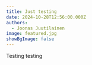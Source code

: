 ```yaml
---
title: Just testing
date: 2024-10-28T12:56:00.000Z
authors:
  - Joonas Juutilainen
image: featured.jpg
showBgImage: false
---
```

Testing testing
